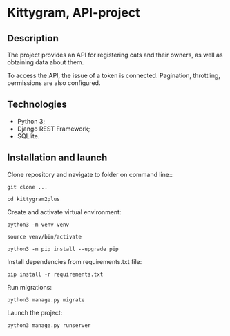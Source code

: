 # Kittygram, API-project

## Description

The project provides an API for registering cats and their owners, as well as obtaining data about them.

To access the API, the issue of a token is connected.
Pagination, throttling, permissions are also configured.

## Technologies

- Python 3;
- Django REST Framework;
- SQLlite.

## Installation and launch

Clone repository and navigate to folder on command line::

```
git clone ...
```

```
cd kittygram2plus
```

Create and activate virtual environment:

```
python3 -m venv venv
```

```
source venv/bin/activate
```

```
python3 -m pip install --upgrade pip
```

Install dependencies from requirements.txt file:

```
pip install -r requirements.txt
```

Run migrations:

```
python3 manage.py migrate
```

Launch the project:

```
python3 manage.py runserver
```
